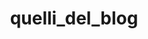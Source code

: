 ---
title: quelli_del_blog
bio: |
  Quattro amici: Alessandro, Antonio, Monica e Gianluca creano un podcast per parlare di politica e attualità su Ortona ed in generale l'Abruzzo. Il nome non è messo lì a caso. Per un paio d'anni abbiamo scritto di politica locale sul nostro blog. Per tutti siamo stati "quelli del blog". Ora saremo "quelli del podcast"?
avatar: /images/virgolette.png
seo:
  image: /images/logo verticale.jpg
  description: "Politica, attualità ed altro da Ortona e dintorni"
featured: true
social:
  # - title: github
  #   url: https://github.com
  # - title: github
  #   url: https://github.com
  # - title: github
  #   url: https://github.com
  # - title: github
  #   url: https://github.com
  # - title: github
  #   url: https://github.com
---